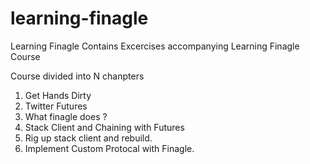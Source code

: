 # learning-finagle

Learning Finagle Contains Excercises accompanying Learning Finagle Course

Course divided into N chanpters
1. Get Hands Dirty  
2. Twitter Futures
3. What finagle does ?
4. Stack Client and Chaining with Futures
5. Rig up stack client and rebuild.
6. Implement Custom Protocal with Finagle. 
